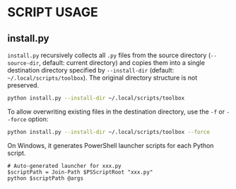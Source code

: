 # SCRIPT USAGE

## install.py

`install.py` recursively collects all `.py` files from the source directory (`--source-dir`, default: current directory) and copies them into a single destination directory specified by `--install-dir` (default: `~/.local/scripts/toolbox`). The original directory structure is not preserved.

```bash
python install.py --install-dir ~/.local/scripts/toolbox
```

To allow overwriting existing files in the destination directory, use the `-f` or `--force` option:

```bash
python install.py --install-dir ~/.local/scripts/toolbox --force
```

On Windows, it generates PowerShell launcher scripts for each Python script.
```pwsh
# Auto-generated launcher for xxx.py
$scriptPath = Join-Path $PSScriptRoot "xxx.py"
python $scriptPath @args
```
